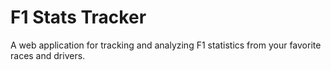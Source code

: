 # F1 Stats Tracker

A web application for tracking and analyzing F1 statistics from your favorite races and drivers.

